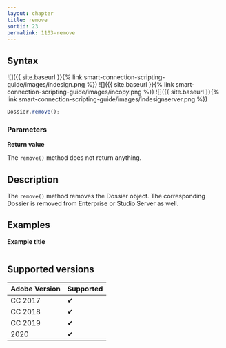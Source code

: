 ```yaml
---
layout: chapter
title: remove
sortid: 23
permalink: 1103-remove
---
```

## Syntax

![]({{ site.baseurl }}{% link smart-connection-scripting-guide/images/indesign.png %}) ![]({{ site.baseurl }}{% link smart-connection-scripting-guide/images/incopy.png %}) ![]({{ site.baseurl }}{% link smart-connection-scripting-guide/images/indesignserver.png %})
```javascript
Dossier.remove();
```

### Parameters

**Return value**

The `remove()` method does not return anything.

## Description

The `remove()` method removes the Dossier object. The corresponding Dossier is removed from Enterprise or Studio Server as well.

## Examples

**Example title**

```javascript

```

## Supported versions

| Adobe Version | Supported |
|---------------|---------|
| CC 2017       | ✔       |
| CC 2018       | ✔       |
| CC 2019       | ✔       |
| 2020          | ✔       |